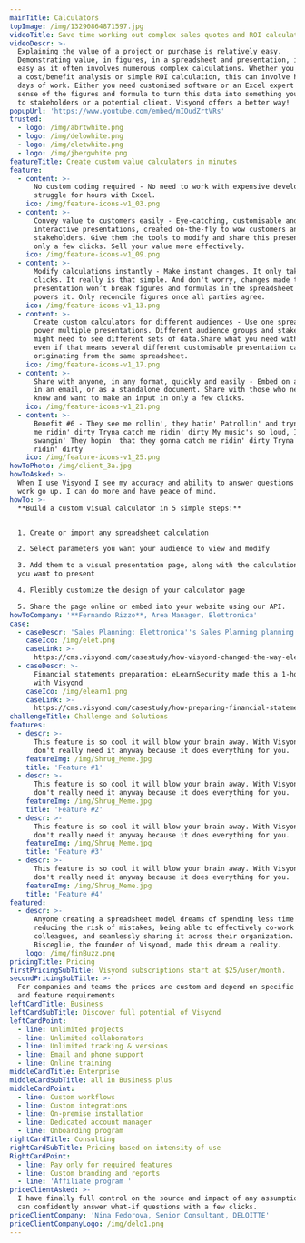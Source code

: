 ```yaml
---
mainTitle: Calculators
topImage: /img/13290864871597.jpg
videoTitle: Save time working out complex sales quotes and ROI calculation
videoDescr: >-
  Explaining the value of a project or purchase is relatively easy.
  Demonstrating value, in figures, in a spreadsheet and presentation, is not
  easy as it often involves numerous complex calculations. Whether you are doing
  a cost/benefit analysis or simple ROI calculation, this can involve hours or
  days of work. Either you need customised software or an Excel expert to make
  sense of the figures and formula to turn this data into something you can show
  to stakeholders or a potential client. Visyond offers a better way!
popupUrl: 'https://www.youtube.com/embed/mIOudZrtVRs'
trusted:
  - logo: /img/abrtwhite.png
  - logo: /img/delowhite.png
  - logo: /img/eletwhite.png
  - logo: /img/jbergwhite.png
featureTitle: Create custom value calculators in minutes
feature:
  - content: >-
      No custom coding required - No need to work with expensive developers or
      struggle for hours with Excel.
    ico: /img/feature-icons-v1_03.png
  - content: >-
      Convey value to customers easily - Eye-catching, customisable and
      interactive presentations, created on-the-fly to wow customers and
      stakeholders. Give them the tools to modify and share this presentation in
      only a few clicks. Sell your value more effectively. 
    ico: /img/feature-icons-v1_09.png
  - content: >-
      Modify calculations instantly - Make instant changes. It only takes a few
      clicks. It really is that simple. And don't worry, changes made to any
      presentation won’t break figures and formulas in the spreadsheet that
      powers it. Only reconcile figures once all parties agree. 
    ico: /img/feature-icons-v1_13.png
  - content: >-
      Create custom calculators for different audiences - Use one spreadsheet to
      power multiple presentations. Different audience groups and stakeholders
      might need to see different sets of data.Share what you need with anyone,
      even if that means several different customisable presentation calculators
      originating from the same spreadsheet. 
    ico: /img/feature-icons-v1_17.png
  - content: >-
      Share with anyone, in any format, quickly and easily - Embed on a website,
      in an email, or as a standalone document. Share with those who need to
      know and want to make an input in only a few clicks. 
    ico: /img/feature-icons-v1_21.png
  - content: >-
      Benefit #6 - They see me rollin', they hatin' Patrollin' and tryna catch
      me ridin' dirty Tryna catch me ridin' dirty My music's so loud, I'm
      swangin' They hopin' that they gonna catch me ridin' dirty Tryna catch me
      ridin' dirty
    ico: /img/feature-icons-v1_25.png
howToPhoto: /img/client_3a.jpg
howToAsked: >-
  When I use Visyond I see my accuracy and ability to answer questions about my
  work go up. I can do more and have peace of mind.
howTo: >-
  **Build a custom visual calculator in 5 simple steps:**


  1. Create or import any spreadsheet calculation

  2. Select parameters you want your audience to view and modify

  3. Add them to a visual presentation page, along with the calculation outputs
  you want to present

  4. Flexibly customize the design of your calculator page 

  5. Share the page online or embed into your website using our API.
howToCompany: '**Fernando Rizzo**, Area Manager, Elettronica'
case:
  - caseDescr: 'Sales Planning: Elettronica''s Sales Planning planning from weeks to hours'
    caseIco: /img/elet.png
    caseLink: >-
      https://cms.visyond.com/casestudy/how-visyond-changed-the-way-elettronica-planned-their-sales-and-shortened-the-process-from-weeks-to-hours/
  - caseDescr: >-
      Financial statements preparation: eLearnSecurity made this a 1-hour job
      with Visyond
    caseIco: /img/elearn1.png
    caseLink: >-
      https://cms.visyond.com/casestudy/how-preparing-financial-statements-with-no-training-in-finance-became-a-1-hour-job/
challengeTitle: Challenge and Solutions
features:
  - descr: >-
      This feature is so cool it will blow your brain away. With Visyond you
      don't really need it anyway because it does everything for you.
    featureImg: /img/Shrug_Meme.jpg
    title: 'Feature #1'
  - descr: >-
      This feature is so cool it will blow your brain away. With Visyond you
      don't really need it anyway because it does everything for you.
    featureImg: /img/Shrug_Meme.jpg
    title: 'Feature #2'
  - descr: >-
      This feature is so cool it will blow your brain away. With Visyond you
      don't really need it anyway because it does everything for you.
    featureImg: /img/Shrug_Meme.jpg
    title: 'Feature #3'
  - descr: >-
      This feature is so cool it will blow your brain away. With Visyond you
      don't really need it anyway because it does everything for you.
    featureImg: /img/Shrug_Meme.jpg
    title: 'Feature #4'
featured:
  - descr: >-
      Anyone creating a spreadsheet model dreams of spending less time on it,
      reducing the risk of mistakes, being able to effectively co-work with
      colleagues, and seamlessly sharing it across their organization. Gianluca
      Bisceglie, the founder of Visyond, made this dream a reality.
    logo: /img/finBuzz.png
pricingTitle: Pricing
firstPricingSubTitle: Visyond subscriptions start at $25/user/month.
secondPricingSubTitle: >-
  For companies and teams the prices are custom and depend on specific use cases
  and feature requirements
leftCardTitle: Business
leftCardSubTitle: Discover full potential of Visyond
leftCardPoint:
  - line: Unlimited projects
  - line: Unlimited collaborators
  - line: Unlimited tracking & versions
  - line: Email and phone support
  - line: Online training
middleCardTitle: Enterprise
middleCardSubTitle: all in Business plus
middleCardPoint:
  - line: Custom workflows
  - line: Custom integrations
  - line: On-premise installation
  - line: Dedicated account manager
  - line: Onboarding program
rightCardTitle: Consulting
rightCardSubTitle: Pricing based on intensity of use
RightCardPoint:
  - line: Pay only for required features
  - line: Custom branding and reports
  - line: 'Affiliate program '
priceClientAsked: >-
  I have finally full control on the source and impact of any assumptions, and
  can confidently answer what-if questions with a few clicks.
priceClientCompany: 'Nina Fedorova, Senior Consultant, DELOITTE'
priceClientCompanyLogo: /img/delo1.png
---
```


